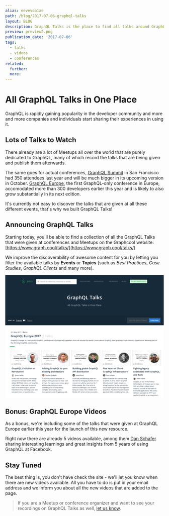 ```yaml
---
alias: eevevoo1ae
path: /blog/2017-07-06-graphql-talks
layout: BLOG
description: GraphQL Talks is the place to find all talks around GraphQL that were given at conferences & meetups.
preview: preview2.png
publication_date: '2017-07-06'
tags:
  - talks
  - videos
  - conferences
related:
  further:
  more:
---
```


# All GraphQL Talks in One Place

GraphQL is rapidly gaining popularity in the developer community and more and more companies and individuals start sharing their experiences in using it.

## Lots of Talks to Watch

There already are a lot of Meetups all over the world that are purely dedicated to GraphQL, many of which record the talks that are being given and publish them afterwards. 

The same goes for actual conferences, [GraphQL Summit](https://summit.graphql.com) in San Francisco had 350 attendees last year and will be much bigger in its upcoming version in October. [GraphQL Europe](https://graphql-europe.org), the first GraphQL-only conference in Europe, accomodated more than 300 developers earlier this year and is likely to also grow substantially in its next edition.  

It's currently not easy to discover the talks that are given at all these different events, that's why we built GraphQL Talks!

## Announcing GraphQL Talks

Starting today, you'll be able to find a collection of all the GraphQL Talks that were given at conferences and Meetups on the Graphcool website: [https://www.graph.cool/talks/](https://www.graph.cool/talks/)

We improve the discoverability of awesome content for you by letting you filter the available talks by **Events** or **Topics** (such as _Best Practices_, _Case Studies_, _GraphQL Clients_ and many more).

![](./graphql-talks.png?width=500)


## Bonus: GraphQL Europe Videos

As a bonus, we're including some of the talks that were given at GraphQL Europe earlier this year for the launch of this new resource.

Right now there are already 5 videos available, among them [Dan Schafer](https://www.youtube.com/watch?v=5lcvRd80jYk) sharing interesting learnings and great insights from 5 years of using GraphQL at Facebook.


## Stay Tuned

The best thing is, you don't have check the site - we'll let you know when there are new videos available. All you have to do is put in your email address and we inform you about all the new videos that are added to the page.

<!-- TALKS_SIGNUP -->

> If you are a Meetup or conference organizer and want to see your recordings on GraphQL Talks as well, [let us know](mailto:hello@graph.cool).


